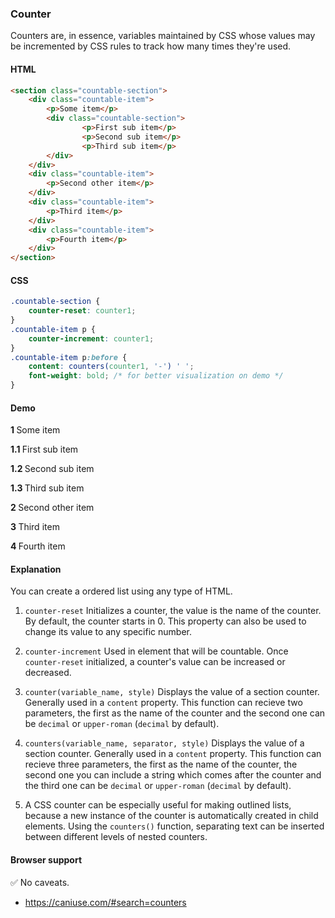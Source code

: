 ### Counter

Counters are, in essence, variables maintained by CSS whose values may be incremented by CSS rules to track how many times they're used.

#### HTML

```html
<section class="countable-section">
	<div class="countable-item">
		<p>Some item</p>
		<div class="countable-section">
				<p>First sub item</p>
				<p>Second sub item</p>
				<p>Third sub item</p>
		</div>
	</div>
	<div class="countable-item">
		<p>Second other item</p>
	</div>
	<div class="countable-item">
		<p>Third item</p>
	</div>
	<div class="countable-item">
		<p>Fourth item</p>
	</div>
</section>
```

#### CSS

```css
.countable-section {
	counter-reset: counter1;
}
.countable-item p {
	counter-increment: counter1;
}
.countable-item p:before {
	content: counters(counter1, '-') ' ';
	font-weight: bold; /* for better visualization on demo */
}
```

#### Demo

<section class="countable-section">
	<div class="countable-item">
		<p>Some item</p>
		<div class="countable-section">
				<p>First sub item</p>
				<p>Second sub item</p>
				<p>Third sub item</p>
		</div>
	</div>
	<div class="countable-item">
		<p>Second other item</p>
	</div>
	<div class="countable-item">
		<p>Third item</p>
	</div>
	<div class="countable-item">
		<p>Fourth item</p>
	</div>
</section>

<style>
.countable-section {
  counter-reset: counter1;
}
.countable-item p {
  counter-increment: counter1;
}
.countable-item p:before {
  content: counters(counter1, '.') ' ';
	font-weight: bold; /* for better visualization on demo */
}
</style>

#### Explanation

You can create a ordered list using any type of HTML.

1. `counter-reset` Initializes a counter, the value is the name of the counter. By default, the counter starts in 0. This property can also be used to change its value to any specific number.

2. `counter-increment` Used in element that will be countable. Once `counter-reset` initialized, a counter's value can be increased or decreased.

3. `counter(variable_name, style)` Displays the value of a section counter. Generally used in a `content` property. This function can recieve two parameters, the first as the name of the counter and the second one can be `decimal` or `upper-roman` (`decimal` by default).

4. `counters(variable_name, separator, style)` Displays the value of a section counter. Generally used in a `content` property. This function can recieve three parameters, the first as the name of the counter, the second one you can include a string which comes after the counter and the third one can be `decimal` or `upper-roman` (`decimal` by default).

5. A CSS counter can be especially useful for making outlined lists, because a new instance of the counter is automatically created in child elements. Using the `counters()` function, separating text can be inserted between different levels of nested counters.

#### Browser support

<span class="snippet__support-note">✅ No caveats.</span>

* https://caniuse.com/#search=counters

<!-- tags: visual -->
